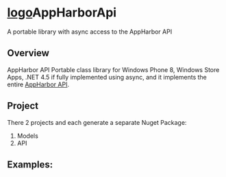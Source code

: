 [logo]: https://tjbhgg.blu.livefilestore.com/y2p3TGwhHRNaIik5A6BIfMtjVdx7i-o6Gwt_bNSyNgoRnsSOni0GyXYQv13PGkXlSMg-3MhgpwaNqWGKEw2Hy1ve85ml1EZejDSpazeps9ryBzGtl9fVp_eqDQGGTv2rvIH/oakideas32x32.png?psid=1 "OakIdeas"
[logo]AppHarborApi
============

A portable library with async access to the AppHarbor API

Overview
--------
AppHarbor API Portable class library for Windows Phone 8, Windows Store Apps, .NET 4.5 if fully implemented using async, and it implements the entire [AppHarbor API](http://support.appharbor.com/kb/api/api-overview).

Project
-------

There 2 projects and each generate a separate Nuget Package:

1. Models
2. API

Examples:
---------

